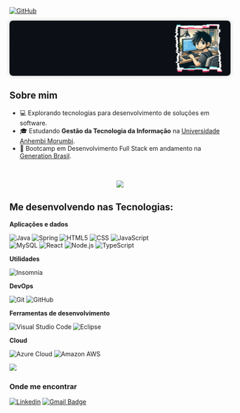 [![GitHub](https://img.shields.io/github/followers/FelipeAJdev?label=follow&style=social)](https://github.com/FelipeAJdev)

<img src="https://github.com/FelipeAJdev/FelipeAJdev/blob/imagens/banner_cinza_azulado_com_borda%20.gif?raw=true" alt="Banner Felipe Github" style="border-radius: 8px; box-shadow: 0 0 10px rgba(0, 0, 0, 0.2);">

<!-- <p align="center">
  <b>Olá, eu sou Felipe Macedo,</b> <br>
  <small>Seja bem-vindo(a/e) ao meu perfil!</small>
</p>  -->

##  Sobre mim

- 💻 Explorando tecnologias para desenvolvimento de soluções em software.
- 🎓 Estudando **Gestão da Tecnologia da Informação** na [Universidade Anhembi Morumbi](https://portal.anhembi.br/).
- 🚀 Bootcamp em Desenvolvimento Full Stack em andamento na [Generation Brasil](https://www.linkedin.com/school/generation-brasil/).
<br>
<br>
<!--
[![Top Langs](https://github-readme-stats.vercel.app/api/top-langs/?username=FelipeAJdev&theme=swift&layout=compact)](https://github.com/FelipeAJdev)
-->
<div align="center">
<a href="https://github.com/FelipeAJdev" title="Minhas Linguagens">
<img height="180em" src="https://github-readme-stats.vercel.app/api/top-langs/?username=FelipeAJdev&theme=swift&layout=compact"/></a>
</div>


## Me desenvolvendo nas Tecnologias:

**Aplicações e dados**

![Java](https://img.shields.io/badge/Java-ED8B00?style=flat&logo=openjdk&logoColor=white)
![Spring](https://img.shields.io/badge/Spring-6DB33F?style=flat&logo=spring&logoColor=white)
![HTML5](https://img.shields.io/badge/HTML5-E34F26?style=flat&logo=html5&logoColor=white)
![CSS](https://img.shields.io/badge/CSS3-1572B6?style=flat&logo=css3&logoColor=white)
![JavaScript](https://img.shields.io/badge/JavaScript-323330?style=flat&logo=javascript&logoColor=F7DF1E)<br>
![MySQL](https://img.shields.io/badge/MySQL-005C84?style=flat&logo=mysql&logoColor=white)
![React](https://img.shields.io/badge/React-20232A?style=flat&logo=react&logoColor=61DAFB)
![Node.js](https://img.shields.io/badge/Node.js-43853D?style=flat&logo=node.js&logoColor=white)
![TypeScript](https://img.shields.io/badge/TypeScript-007ACC?style=flat&logo=typescript&logoColor=white)



**Utilidades**

![Insomnia](https://img.shields.io/badge/-Insomnia-333333?style=flat&logo=insomnia)

**DevOps**

![Git](https://img.shields.io/badge/-Git-333333?style=flat&logo=git)
![GitHub](https://img.shields.io/badge/-GitHub-333333?style=flat&logo=github)

**Ferramentas de desenvolvimento**

![Visual Studio Code](https://img.shields.io/badge/-Visual%20Studio%20Code-333333?style=flat&logo=visual-studio-code&logoColor=007ACC)
![Eclipse](https://img.shields.io/badge/-Eclipse-333333?style=flat&logo=eclipse-ide&logoColor=2C2255)

**Cloud**

![Azure Cloud](https://img.shields.io/badge/Microsoft_Azure-0089D6?style=flat&logo=microsoft-azure&logoColor=white)
![Amazon AWS](https://img.shields.io/badge/Amazon_AWS-FF9900?style=flat&logo=amazonaws&logoColor=white)
<br>

<a href="https://github.com/FelipeAJdev" title="Perfil FelipeMacedo">
  <img height="180em" src="https://github-readme-stats.vercel.app/api?username=FelipeAJdev&theme=theme=swift&show_icons=true" />
</a>

<h3>Onde me encontrar</h3>

[![Linkedin](https://img.shields.io/badge/-Felipe_Macedo-blue?style=flat&logo=Linkedin&logoColor=white&link=LINK-DO-SEU-LINKEDIN)](https://www.linkedin.com/in/felipemacedo1/)
[![Gmail Badge](https://img.shields.io/badge/-Gmail-006bed?style=flat&logo=Gmail&logoColor=red&color=white&link=mailto:SEU-EMAIL)](mailto:felipemacedo_contato@gmail.com)

